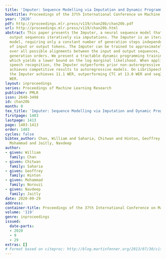 ```yaml
---
title: 'Imputer: Sequence Modelling via Imputation and Dynamic Programming'
booktitle: Proceedings of the 37th International Conference on Machine Learning
year: '2020'
pdf: http://proceedings.mlr.press/v119/chan20b/chan20b.pdf
url: http://proceedings.mlr.press/v119/chan20b.html
abstract: This paper presents the Imputer, a neural sequence model that generates
  output sequences iteratively via imputations. The Imputer is an iterative generation
  model, requiring only a constant number of generation steps independent of the number
  of input or output tokens. The Imputer can be trained to approximately marginalize
  over all possible alignments between the input and output sequences, and all possible
  generation orders. We present a tractable dynamic programming training algorithm,
  which yields a lower bound on the log marginal likelihood. When applied to end-to-end
  speech recognition, the Imputer outperforms prior non-autoregressive models and
  achieves competitive results to autoregressive models. On LibriSpeech test-other,
  the Imputer achieves 11.1 WER, outperforming CTC at 13.0 WER and seq2seq at 12.5
  WER.
layout: inproceedings
series: Proceedings of Machine Learning Research
publisher: PMLR
issn: 2640-3498
id: chan20b
month: 0
tex_title: 'Imputer: Sequence Modelling via Imputation and Dynamic Programming'
firstpage: 1403
lastpage: 1413
page: 1403-1413
order: 1403
cycles: false
bibtex_author: Chan, William and Saharia, Chitwan and Hinton, Geoffrey and Norouzi,
  Mohammad and Jaitly, Navdeep
author:
- given: William
  family: Chan
- given: Chitwan
  family: Saharia
- given: Geoffrey
  family: Hinton
- given: Mohammad
  family: Norouzi
- given: Navdeep
  family: Jaitly
date: 2020-09-29
address: 
container-title: Proceedings of the 37th International Conference on Machine Learning
volume: '119'
genre: inproceedings
issued:
  date-parts:
  - 2020
  - 9
  - 29
extras: []
# Format based on citeproc: http://blog.martinfenner.org/2013/07/30/citeproc-yaml-for-bibliographies/
---
```


